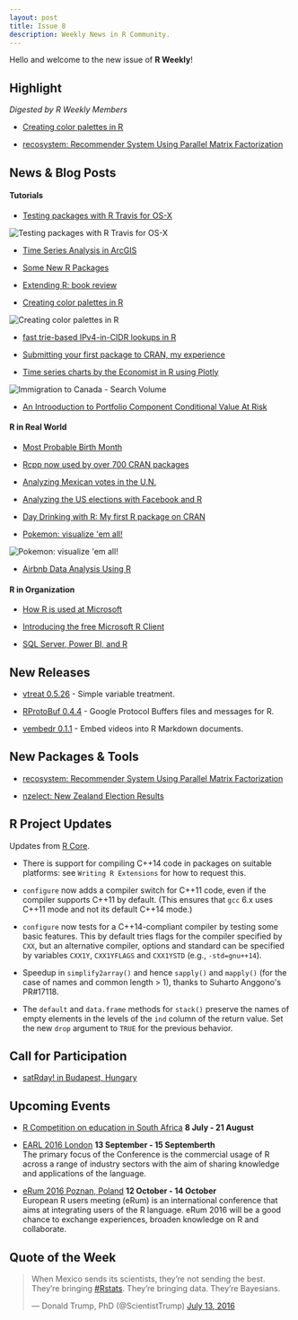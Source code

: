 ```yaml
---
layout: post
title: Issue 8
description: Weekly News in R Community.
---
```


Hello and welcome to the new issue of **R Weekly**!

## Highlight

*Digested by R Weekly Members*

+ [Creating color palettes in R](https://rjbioinformatics.com/2016/07/10/creating-color-palettes-in-r/)

+ [recosystem: Recommender System Using Parallel Matrix Factorization](http://statr.me/2016/07/recommender-system-using-parallel-matrix-factorization/)

## News & Blog Posts

#### Tutorials

+ [Testing packages with R Travis for OS-X](https://ropensci.org/blog/2016/07/12/travis-osx)

![Testing packages with R Travis for OS-X](https://ropensci.org/assets/blog-images/travis.png)

+ [Time Series Analysis in ArcGIS](https://r-video-tutorial.blogspot.com/2016/07/time-series-analysis-in-arcgis.html)

+ [Some New R Packages](http://blog.revolutionanalytics.com/2016/07/some-new-r-packages.html)

+ [Extending R: book review](https://xianblog.wordpress.com/2016/07/13/extending-r/)


+ [Creating color palettes in R](https://rjbioinformatics.com/2016/07/10/creating-color-palettes-in-r/)

![Creating color palettes in R](https://rjbioinformatics.files.wordpress.com/2016/07/featurepiecharts.png?w=1200&h=0&crop=1)

+ [fast trie-based IPv4-in-CIDR lookups in R](https://rud.is/b/2016/07/12/slaying-cidr-orcs-with-triebeard-a-k-a-fast-trie-based-ipv4-in-cidr-lookups-in-r/)

+ [Submitting your first package to CRAN, my experience](https://rmhogervorst.github.io/cleancode/blog/2016/07/09/submtting-to-cran-first-experience.html)

+ [Time series charts by the Economist in R using Plotly](http://moderndata.plot.ly/time-series-charts-by-the-economist-in-r-using-plotly/)

![Immigration to Canada - Search Volume](https://cdn.rawgit.com/rweekly/image/master/2016-07-18/Immigration.png)

+ [An Introoduction to Portfolio Component Conditional Value At Risk](https://quantstrattrader.wordpress.com/2016/07/12/an-introoduction-to-portfolio-component-value-at-risk/)

#### R in Real World

+ [Most Probable Birth Month](http://www.exegetic.biz/blog/2016/07/most-probable-birth-month/)

+ [Rcpp now used by over 700 CRAN packages](http://dirk.eddelbuettel.com/blog/2016/07/11/#rcpp_700_packages)

+ [Analyzing Mexican votes in the U.N.](http://enelmargen.org/datascience/un-voting-patterns/)

+ [Analyzing the US elections with Facebook and R](http://thinktostart.com/analyzing-us-elections-facebook-r/)

+ [Day Drinking with R: My first R package on CRAN](https://jasdumas.github.io/2016-07-15-day-drinking-with-R/)

+ [Pokemon: visualize 'em all!](http://jkunst.com/r/pokemon-visualize-em-all/)

![Pokemon: visualize 'em all!](https://cdn.rawgit.com/rweekly/image/master/2016-07-18/pokevis.jpg)

+ [Airbnb Data Analysis Using R](http://www.slideshare.net/aymansiraj/airbnb-data-analysis-using-r)

#### R in Organization

+ [How R is used at Microsoft](http://blog.revolutionanalytics.com/2016/07/r-at-microsoft-user-2016.html)

+ [Introducing the free Microsoft R Client](http://blog.revolutionanalytics.com/2016/07/microsoft-r-client.html)

+ [SQL Server, Power BI, and R](http://blog.revolutionanalytics.com/2016/06/sql-server-power-bi-and-r.html)

## New Releases

+ [vtreat 0.5.26](http://www.win-vector.com/blog/2016/07/vtreat-version-0-5-26-released-on-cran/) - Simple variable treatment.

+ [RProtoBuf 0.4.4](http://dirk.eddelbuettel.com/blog/2016/07/11/#rprotobuf_0.4.4) - Google Protocol Buffers files and messages for R.

+ [vembedr 0.1.1](https://ijlyttle.github.io/vembedr/) - Embed videos into R Markdown documents.

## New Packages & Tools

+ [recosystem: Recommender System Using Parallel Matrix Factorization](http://statr.me/2016/07/recommender-system-using-parallel-matrix-factorization/)

+ [nzelect: New Zealand Election Results](https://ellisp.github.io/blog/2016/07/14/nzelect-cran)

## R Project Updates

Updates from [R Core](http://developer.r-project.org/blosxom.cgi/R-devel/NEWS).

+ There is support for compiling C++14 code in packages on suitable platforms: see `Writing R Extensions` for how to request this.

+ `configure` now adds a compiler switch for C++11 code, even if the compiler supports C++11 by default. (This ensures that `gcc` 6.x uses C++11 mode and not its default C++14 mode.)

+ `configure` now tests for a C++14-compliant compiler by testing some basic features. This by default tries flags for the compiler specified by `CXX`, but an alternative compiler, options and standard can be specified by variables `CXX1Y`, `CXX1YFLAGS` and `CXX1YSTD` (e.g., `-std=gnu++14`).

+ Speedup in `simplify2array()` and hence `sapply()` and `mapply()` (for the case of names and common length > 1), thanks to Suharto Anggono's PR#17118.

+ The `default` and `data.frame` methods for `stack()` preserve the names of empty elements in the levels of the `ind` column of the return value. Set the new `drop` argument to `TRUE` for the previous behavior.


## Call for Participation

+ [satRday! in Budapest, Hungary](http://budapest.satrdays.org/#cfp)


## Upcoming Events

+ [R Competition on education in South Africa](http://www.r-bloggers.com/r-competition-on-education-in-south-africa-july-and-august-2016/) **8 July - 21 August**

+ [EARL 2016 London](https://earlconf.com/)  **13 September - 15 Septemberth** <br>
The primary focus of the Conference is the commercial usage of R across a range of industry sectors with the aim of sharing knowledge and applications of the language.<br /> 

+ [eRum 2016 Poznan, Poland](http://erum.ue.poznan.pl/)  **12 October - 14 October** <br>
European R users meeting (eRum) is an international conference that aims at integrating users of the R language. eRum 2016 will be a good chance to exchange experiences, broaden knowledge on R and collaborate. <br /> 

## Quote of the Week

<blockquote class="twitter-tweet" data-lang="en"><p lang="en" dir="ltr">When Mexico sends its scientists, they’re not sending the best. They’re bringing <a href="https://twitter.com/hashtag/Rstats?src=hash">#Rstats</a>. They’re bringing data. They’re Bayesians.</p>&mdash; Donald Trump, PhD (@ScientistTrump) <a href="https://twitter.com/ScientistTrump/status/753186026391277568">July 13, 2016</a></blockquote>
